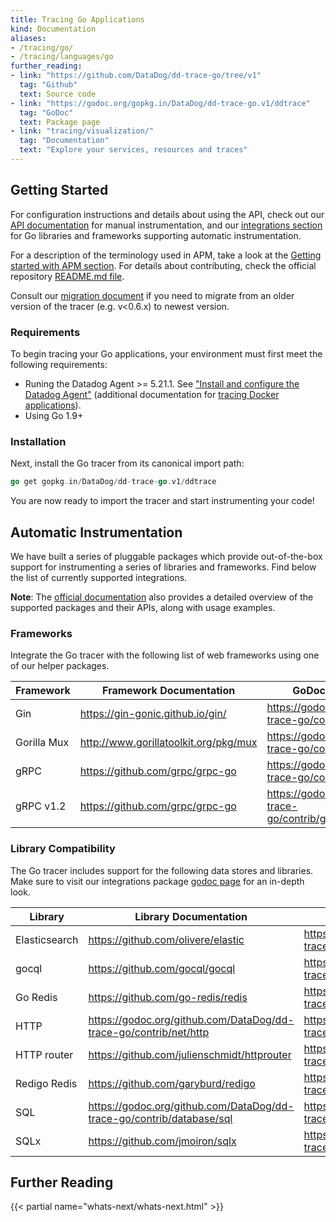 ```yaml
---
title: Tracing Go Applications
kind: Documentation
aliases:
- /tracing/go/
- /tracing/languages/go
further_reading:
- link: "https://github.com/DataDog/dd-trace-go/tree/v1"
  tag: "Github"
  text: Source code
- link: "https://godoc.org/gopkg.in/DataDog/dd-trace-go.v1/ddtrace"
  tag: "GoDoc"
  text: Package page
- link: "tracing/visualization/"
  tag: "Documentation"
  text: "Explore your services, resources and traces"
---
```


## Getting Started

For configuration instructions and details about using the API, check out our [API documentation][api docs] for manual instrumentation, and our [integrations section][contrib docs] for Go libraries and frameworks supporting automatic instrumentation.

For a description of the terminology used in APM, take a look at the [Getting started with APM section][getting started]. For details about contributing, check the official repository [README.md file][repo readme]. 

Consult our [migration document][migrating] if you need to migrate from an older version of the tracer (e.g. v<0.6.x) to newest version.

### Requirements

To begin tracing your Go applications, your environment must first meet the following requirements:

* Runing the Datadog Agent >= 5.21.1. See ["Install and configure the Datadog Agent"][1] (additional documentation for [tracing Docker applications](/tracing/setup/docker/)).
* Using Go 1.9+

### Installation

Next, install the Go tracer from its canonical import path:

```go
go get gopkg.in/DataDog/dd-trace-go.v1/ddtrace
```

You are now ready to import the tracer and start instrumenting your code!

## Automatic Instrumentation

We have built a series of pluggable packages which provide out-of-the-box support for instrumenting a series of libraries and frameworks. Find below the list of currently supported integrations. 

**Note**: The [official documentation][contrib godoc] also provides a detailed overview of the supported packages and their APIs, along with usage examples.

### Frameworks

Integrate the Go tracer with the following list of web frameworks using one of our helper packages.


| Framework     | Framework Documentation                 | GoDoc Datadog Documentation                                                          |
| ------------- | --------------------------------------- | ------------------------------------------------------------------------------------ |
| Gin           | https://gin-gonic.github.io/gin/        | https://godoc.org/github.com/DataDog/dd-trace-go/contrib/gin-gonic/gin               |
| Gorilla Mux   | http://www.gorillatoolkit.org/pkg/mux   | https://godoc.org/github.com/DataDog/dd-trace-go/contrib/gorilla/mux                 |
| gRPC          | https://github.com/grpc/grpc-go         | https://godoc.org/github.com/DataDog/dd-trace-go/contrib/google.golang.org/grpc      |
| gRPC v1.2     | https://github.com/grpc/grpc-go         | https://godoc.org/github.com/DataDog/dd-trace-go/contrib/google.golang.org/grpc.v12  |

### Library Compatibility

The Go tracer includes support for the following data stores and libraries. Make sure to visit our integrations package [godoc page][contrib godoc] for an in-depth look.

| Library             | Library Documentation                                                 | GoDoc Datadog Documentation                                                                |
| ------------------- | --------------------------------------------------                    | ------------------------------------------------------------------------------------------ |
| Elasticsearch       | https://github.com/olivere/elastic                                    | https://godoc.org/github.com/DataDog/dd-trace-go/contrib/olivere/elastic                   |
| gocql               | https://github.com/gocql/gocql                                        | https://godoc.org/github.com/DataDog/dd-trace-go/contrib/gocql/gocql                       |
| Go Redis            | https://github.com/go-redis/redis                                     | https://godoc.org/github.com/DataDog/dd-trace-go/contrib/go-redis/redis                    |
| HTTP                | https://godoc.org/github.com/DataDog/dd-trace-go/contrib/net/http     | https://godoc.org/github.com/DataDog/dd-trace-go/contrib/net/http                          |
| HTTP router         | https://github.com/julienschmidt/httprouter                           | https://godoc.org/github.com/DataDog/dd-trace-go/contrib/julienschmidt/httprouter          |
| Redigo Redis        | https://github.com/garyburd/redigo                                    | https://godoc.org/github.com/DataDog/dd-trace-go/contrib/garyburd/redigo                   |
| SQL                 | https://godoc.org/github.com/DataDog/dd-trace-go/contrib/database/sql | https://godoc.org/github.com/DataDog/dd-trace-go/contrib/database/sql                      |
| SQLx                | https://github.com/jmoiron/sqlx                                       | https://godoc.org/github.com/DataDog/dd-trace-go/contrib/jmoiron/sqlx                      |


## Further Reading

{{< partial name="whats-next/whats-next.html" >}}

[1]: /tracing/setup
[contrib godoc]: https://godoc.org/gopkg.in/DataDog/dd-trace-go.v1/contrib
[api docs]: https://godoc.org/gopkg.in/DataDog/dd-trace-go.v1/ddtrace
[contrib docs]: #automatic-instrumentation
[getting started]: https://docs.datadoghq.com/tracing/visualization/
[repo readme]: https://github.com/DataDog/dd-trace-go/tree/v1#contributing
[migrating]: https://github.com/DataDog/dd-trace-go/tree/v1/MIGRATING.md
